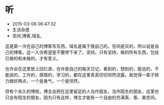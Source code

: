 # 听
- 2015-03-06 06:47:32
- 生活杂感
- 空间,博客,域名,

<!--markdown-->这是第一次在自己的博客写东西，域名是属于我自己的，空间是买的，所以说是自己的博客。这一入住希望是不要停下来了。坚持。只有坚持，做的所有东西，包括已做的和未做的，才有意义。

也许会在这里放上回忆录，也许是自己的每天日记，看到的，想到的，能说的，不能说的，工作的，感情的，学习的，都在这里真真切切坦然流露。我觉得一辈子努力做好两点，一个是勇气，一个是坦然。

但有个永久的博规，博主会把在这里留足的人当作朋友，当作陌生的朋友，这里也只会有陌生的朋友。因为只有这样，博主才能有一个自由的充满真、善、美空间。